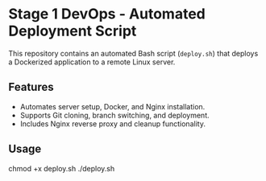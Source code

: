 # Stage 1 DevOps - Automated Deployment Script

This repository contains an automated Bash script (`deploy.sh`) that deploys a Dockerized application to a remote Linux server.

## Features
- Automates server setup, Docker, and Nginx installation.
- Supports Git cloning, branch switching, and deployment.
- Includes Nginx reverse proxy and cleanup functionality.

## Usage
chmod +x deploy.sh
./deploy.sh
